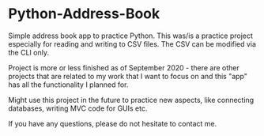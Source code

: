 # Python-Address-Book
Simple address book app to practice Python.
This was/is a practice project especially for reading and writing to CSV files. The CSV can be modified via the CLI only.

Project is more or less finished as of September 2020 - there are other projects that are related to my work that I want to focus on and this "app" has all the functionality I planned for.

Might use this project in the future to practice new aspects, like connecting databases, writing MVC code for GUIs etc.

If you have any questions, please do not hesitate to contact me.



